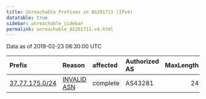 ```yaml
---
title: Unreachable Prefixes in AS201711 (IPv4)
datatable: true
sidebar: unreachable_sidebar
permalink: unreachable_AS201711-v4.html
---
```


Data as of 2019-02-23 08:30:00 UTC


<div class="datatable-begin"></div>

| Prefix                                                 | Reason                                                                                                 | affected   | Authorized AS   |   MaxLength | Anchor                                         |   unreachable /24s |
|:-------------------------------------------------------|:-------------------------------------------------------------------------------------------------------|:-----------|:----------------|------------:|:-----------------------------------------------|-------------------:|
| [37.77.175.0/24](https://stat.ripe.net/37.77.175.0/24) | [INVALID ASN](https://rpki-validator.ripe.net/announcement-preview?asn=AS201711&prefix=37.77.175.0/24) | complete   | AS43281         |          24 | [RIPE](unreachable_RIPE_NCC_RPKI_Root-v4.html) |                  1 |

<div class="datatable-end"></div>